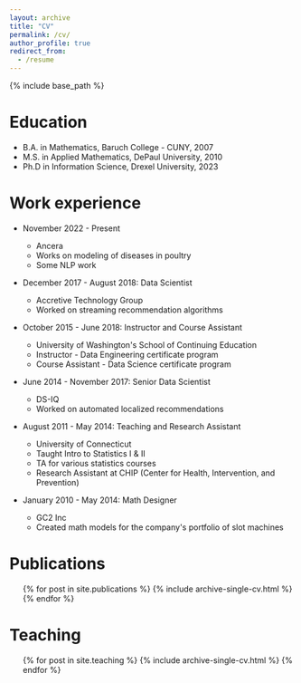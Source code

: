 ```yaml
---
layout: archive
title: "CV"
permalink: /cv/
author_profile: true
redirect_from:
  - /resume
---
```


{% include base_path %}

Education
======
* B.A. in Mathematics, Baruch College - CUNY, 2007
* M.S. in Applied Mathematics, DePaul University, 2010
* Ph.D in Information Science, Drexel University, 2023

Work experience
======

* November 2022 - Present
  * Ancera
  * Works on modeling of diseases in poultry
  * Some NLP work

* December 2017 - August 2018: Data Scientist
  * Accretive Technology Group
  * Worked on streaming recommendation algorithms
  

* October 2015 - June 2018: Instructor and Course Assistant
  * University of Washington's School of Continuing Education
  * Instructor - Data Engineering certificate program
  * Course Assistant - Data Science certificate program
  

* June 2014 - November 2017: Senior Data Scientist
  * DS-IQ
  * Worked on automated localized recommendations


* August 2011 - May 2014: Teaching and Research Assistant
  * University of Connecticut
  * Taught Intro to Statistics I & II
  * TA for various statistics courses
  * Research Assistant at CHIP (Center for Health, Intervention, and Prevention)


* January 2010 - May 2014: Math Designer
  * GC2 Inc
  * Created math models for the company's portfolio of slot machines
  


Publications
======
  <ul>{% for post in site.publications %}
    {% include archive-single-cv.html %}
  {% endfor %}</ul>

<!-- 
Talks
======
  <ul>{% for post in site.talks %}
    {% include archive-single-talk-cv.html %}
  {% endfor %}</ul>

-->
  
Teaching
======
  <ul>{% for post in site.teaching %}
    {% include archive-single-cv.html %}
  {% endfor %}</ul>
  

